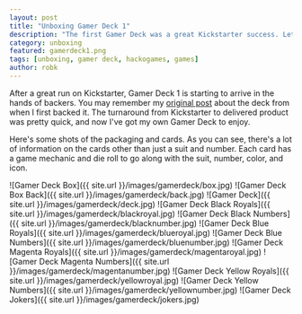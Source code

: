 ```yaml
---
layout: post
title: "Unboxing Gamer Deck 1"
description: "The first Gamer Deck was a great Kickstarter success. Let's see what's inside!"
category: unboxing
featured: gamerdeck1.png
tags: [unboxing, gamer deck, hackogames, games]
author: robk
---
```


After a great run on Kickstarter, Gamer Deck 1 is starting to arrive in the hands of backers. You may remember my [original post](http://pawnsperspective.com/Gamer-Deck-1-Kickstarter/) about the deck from when I first backed it. The turnaround from Kickstarter to delivered product was pretty quick, and now I've got my own Gamer Deck to enjoy.

Here's some shots of the packaging and cards. As you can see, there's a lot of information on the cards other than just a suit and number. Each card has a game mechanic and die roll to go along with the suit, number, color, and icon.

![Gamer Deck Box]({{ site.url }}/images/gamerdeck/box.jpg)
![Gamer Deck Box Back]({{ site.url }}/images/gamerdeck/back.jpg)
![Gamer Deck]({{ site.url }}/images/gamerdeck/deck.jpg)
![Gamer Deck Black Royals]({{ site.url }}/images/gamerdeck/blackroyal.jpg)
![Gamer Deck Black Numbers]({{ site.url }}/images/gamerdeck/blacknumber.jpg)
![Gamer Deck Blue Royals]({{ site.url }}/images/gamerdeck/blueroyal.jpg)
![Gamer Deck Blue Numbers]({{ site.url }}/images/gamerdeck/bluenumber.jpg)
![Gamer Deck Magenta Royals]({{ site.url }}/images/gamerdeck/magentaroyal.jpg)
![Gamer Deck Magenta Numbers]({{ site.url }}/images/gamerdeck/magentanumber.jpg)
![Gamer Deck Yellow Royals]({{ site.url }}/images/gamerdeck/yellowroyal.jpg)
![Gamer Deck Yellow Numbers]({{ site.url }}/images/gamerdeck/yellownumber.jpg)
![Gamer Deck Jokers]({{ site.url }}/images/gamerdeck/jokers.jpg)
